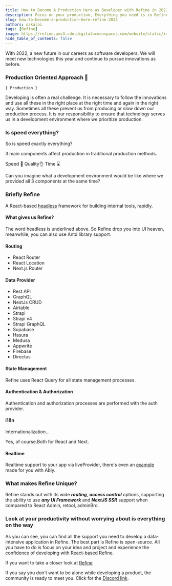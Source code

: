 ```yaml
---
title: How to Become A Production Hero as Developer with Refine in 2022
description: Focus on your production, Everything you need is in Refine.
slug: how-to-become-a-production-hero-refine-2022
authors: ozkalai
tags: [Refine]
image: https://refine.ams3.cdn.digitaloceanspaces.com/website/static/img/placeholder.png
hide_table_of_contents: false
---
```


With 2022, a new future in our careers as software developers. We will meet new technologies this year and continue to pursue innovations as before.

<!--truncate-->

### Production Oriented Approach 🧰

`{ Production }`

Developing is often a real challenge. It is necessary to follow the innovations and use all these in the right place at the right time and again in the right way. Sometimes all these prevent us from producing or slow down our production process. It is our responsibility to ensure that technology serves us in a development environment where we prioritize production.

### Is speed everything?

So is speed exactly everything?

3 main components affect production in traditional production methods.

Speed 💨
Quality👌
Time ⌛

Can you imagine what a development environment would be like where we provided all 3 components at the same time?

### Briefly Refine

A React-based <u>headless</u> framework for building internal tools, rapidly.

#### What gives us Refine?

The word headless is underlined above. So Refine drop you into UI heaven, meanwhile, you can also use Antd library support.

#### Routing

- React Router
- React Location
- Next.js Router

#### Data Provider

- Rest API
- GraphQL
- NestJs CRUD
- Airtable
- Strapi
- Strapi v4
- Strapi GraphQL
- Supabase
- Hasura
- Medusa
- Appwrite
- Firebase
- Directus

#### State Management

Refine uses React Query for all state management processes.

#### Authentication & Authorization

Authentication and authorization processes are performed with the auth provider.

#### i18n

Internationalization...

Yes, of course.Both for React and Next.

#### Realtime

Realtime support to your app via liveProvider, there's even an [example](https://refine.dev/docs/examples/live-provider/ably/) made for you with Ably.

### What makes Refine Unique?

Refine stands out with its wide _**routing**_, **_access control_** options, supporting the ability to use _**any UI Framework**_ and **_NextJS SSR_** support when compared to React Admin, retool, adminBro.

### Look at your productivity without worrying about is everything on the way

As you can see, you can find all the support you need to develop a data-intensive application in Refine. The best part is Refine is open-source. All you have to do is focus on your idea and project and experience the confidence of developing with React-based Refine.

If you want to take a closer look at [Refine](https://refine.dev/)

If you say you don't want to be alone while developing a product, the community is ready to meet you. Click for the [Discord link](https://discord.gg/refine).
